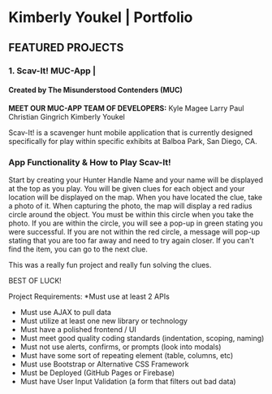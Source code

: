 # Kimberly Youkel | Portfolio

## FEATURED PROJECTS

### 1. Scav-It! MUC-App | 

#### Created by The Misunderstood Contenders (MUC)

**MEET OUR MUC-APP TEAM OF DEVELOPERS:**
Kyle Magee
Larry Paul
Christian Gingrich
Kimberly Youkel

Scav-It! is a scavenger hunt mobile application that is currently designed specifically for play within specific exhibits at Balboa Park, San Diego, CA.

### App Functionality & How to Play Scav-It!

Start by creating your Hunter Handle Name and your name will be displayed at the top as you play.
You will be given clues for each object and your location will be displayed on the map. 
When you have located the clue, take a photo of it.
When capturing the photo, the map will display a red radius circle around the object. You must be within this circle when you take the photo.
If you are within the circle, you will see a pop-up in green stating you were successful.
If you are not within the red circle, a message will pop-up stating that you are too far away and need to try again closer.
If you can't find the item, you can go to the next clue.

This was a really fun project and really fun solving the clues.

BEST OF LUCK!

Project Requirements:
*Must use at least 2 APIs
* Must use AJAX to pull data
* Must utilize at least one new library or technology
* Must have a polished frontend / UI
* Must meet good quality coding standards (indentation, scoping, naming)
* Must not use alerts, confirms, or prompts (look into modals)
* Must have some sort of repeating element (table, columns, etc)
* Must use Bootstrap or Alternative CSS Framework
* Must be Deployed (GitHub Pages or Firebase)
* Must have User Input Validation (a form that filters out bad data)

## 

